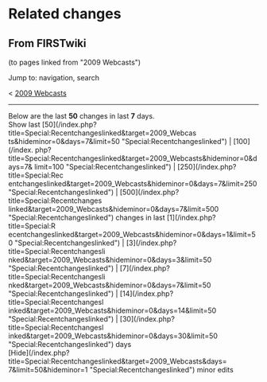 # Related changes

## From FIRSTwiki

(to pages linked from "2009 Webcasts")

Jump to: navigation, search

< [2009 Webcasts](/index.php?title=2009_Webcasts&redirect=no "2009
Webcasts")

--------------------------------------------------------------------------------

Below are the last **50** changes in last **7** days.<br>
Show last [50](/index.php?title=Special:Recentchangeslinked&target=2009_Webcas
ts&hideminor=0&days=7&limit=50 "Special:Recentchangeslinked") | [100](/index.
php?title=Special:Recentchangeslinked&target=2009_Webcasts&hideminor=0&days=7&
limit=100 "Special:Recentchangeslinked") | [250](/index.php?title=Special:Rec
entchangeslinked&target=2009_Webcasts&hideminor=0&days=7&limit=250 "Special:Recentchangeslinked") | [500](/index.php?title=Special:Recentchanges
linked&target=2009_Webcasts&hideminor=0&days=7&limit=500 "Special:Recentchangeslinked") changes in last [1](/index.php?title=Special:R
ecentchangeslinked&target=2009_Webcasts&hideminor=0&days=1&limit=50 "Special:Recentchangeslinked") | [3](/index.php?title=Special:Recentchangesli
nked&target=2009_Webcasts&hideminor=0&days=3&limit=50 "Special:Recentchangeslinked") | [7](/index.php?title=Special:Recentchangesli
nked&target=2009_Webcasts&hideminor=0&days=7&limit=50 "Special:Recentchangeslinked") | [14](/index.php?title=Special:Recentchangesl
inked&target=2009_Webcasts&hideminor=0&days=14&limit=50 "Special:Recentchangeslinked") | [30](/index.php?title=Special:Recentchangesl
inked&target=2009_Webcasts&hideminor=0&days=30&limit=50 "Special:Recentchangeslinked") days<br>
[Hide](/index.php?title=Special:Recentchangeslinked&target=2009_Webcasts&days=
7&limit=50&hideminor=1 "Special:Recentchangeslinked") minor edits
